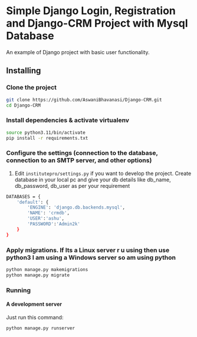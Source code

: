 # Simple Django Login, Registration and Django-CRM Project with Mysql Database

An example of Django project with basic user functionality.

## Installing

### Clone the project

```bash
git clone https://github.com/AswaniBhavanasi/Django-CRM.git
cd Django-CRM
```

### Install dependencies & activate virtualenv

```bash
source python3.11/bin/activate
pip install -r requirements.txt
```

### Configure the settings (connection to the database, connection to an SMTP server, and other options)

1. Edit `institutepro/settings.py` if you want to develop the project. Create database in your local pc and give your db details like db_name, db_password, db_user as per your requirement

```bash
DATABASES = {
    'default': {
        'ENGINE': 'django.db.backends.mysql',
        'NAME': 'crmdb',
        'USER':'ashu',
        'PASSWORD':'Admin2k'
    }
}
```

### Apply migrations. If Its a Linux server r u using then use python3 I am using a Windows server so am using python

```bash
python manage.py makemigrations
python manage.py migrate
```

### Running

#### A development server

Just run this command:

```bash
python manage.py runserver 
```
